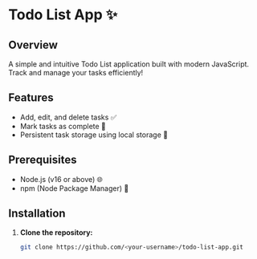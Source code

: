 # Todo List App ✨

## Overview

A simple and intuitive Todo List application built with modern JavaScript. Track and manage your tasks efficiently!

## Features

- Add, edit, and delete tasks ✅
- Mark tasks as complete 🏩
- Persistent task storage using local storage 🔐

## Prerequisites

- Node.js (v16 or above) 🌐
- npm (Node Package Manager) 🎨

## Installation

1. **Clone the repository:**
   ```bash
   git clone https://github.com/<your-username>/todo-list-app.git
